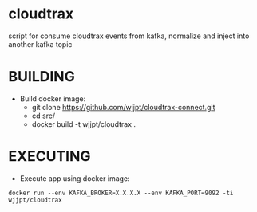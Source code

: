 # cloudtrax

script for consume cloudtrax events from kafka, normalize and inject into another kafka topic

# BUILDING

- Build docker image:
  * git clone https://github.com/wjjpt/cloudtrax-connect.git
  * cd src/
  * docker build -t wjjpt/cloudtrax .

# EXECUTING

- Execute app using docker image:

`docker run --env KAFKA_BROKER=X.X.X.X --env KAFKA_PORT=9092 -ti wjjpt/cloudtrax`


